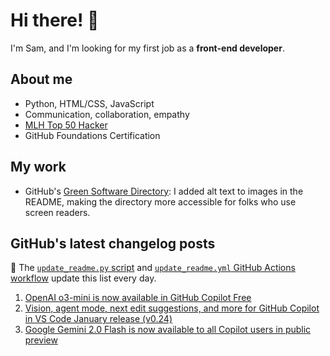 # Hi there! 👋

I'm Sam, and I'm looking for my first job as a **front-end developer**.

## About me

* Python, HTML/CSS, JavaScript
* Communication, collaboration, empathy
* [MLH Top 50 Hacker](https://top.mlh.io/2023)
* GitHub Foundations Certification

## My work

* GitHub's [Green Software Directory](https://github.com/github/GreenSoftwareDirectory): I added alt text to images in the README, making the directory more accessible for folks who use screen readers.

## GitHub's latest changelog posts
🤖 The [`update_readme.py` script](./update_readme.py) and [`update_readme.yml` GitHub Actions workflow](.github/workflows/update_readme.yml) update this list every day.

1. <a href='https://github.blog/changelog/2025-02-06-openai-o3-mini-is-now-available-in-github-copilot-free'>OpenAI o3-mini is now available in GitHub Copilot Free</a>
2. <a href='https://github.blog/changelog/2025-02-06-next-edit-suggestions-agent-mode-and-prompts-files-for-github-copilot-in-vs-code-january-release-v0-24'>Vision, agent mode, next edit suggestions, and more for GitHub Copilot in VS Code January release (v0.24)</a>
3. <a href='https://github.blog/changelog/2025-02-05-google-gemini-2-0-flash-is-now-available-to-all-copilot-users-in-public-preview'>Google Gemini 2.0 Flash is now available to all Copilot users in public preview</a>
